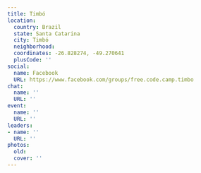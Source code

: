 ```yaml
---
title: Timbó
location:
  country: Brazil
  state: Santa Catarina
  city: Timbó
  neighborhood: 
  coordinates: -26.828274, -49.270641
  plusCode: ''
social:
  name: Facebook
  URL: https://www.facebook.com/groups/free.code.camp.timbo
chat:
  name: ''
  URL: ''
event:
  name: ''
  URL: ''
leaders:
- name: ''
  URL: ''
photos:
  old: 
  cover: ''
---
```

